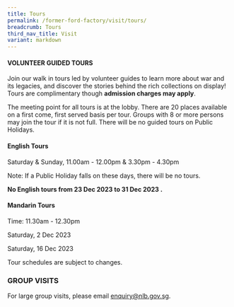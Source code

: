 ```yaml
---
title: Tours
permalink: /former-ford-factory/visit/tours/
breadcrumb: Tours
third_nav_title: Visit
variant: markdown
---
```

#### VOLUNTEER GUIDED TOURS

Join our walk in tours led by volunteer guides to learn more about war and its legacies, and discover the stories behind the rich collections on display!  Tours are complimentary though **admission charges may apply**.

The meeting point for all tours is at the lobby.  There are 20 places available on a first come, first served basis per tour.  Groups with 8 or more persons may join the tour if it is not full.  There will be no guided tours on Public Holidays.  

#### **English Tours**
Saturday & Sunday, 11.00am - 12.00pm 
& 3.30pm - 4.30pm

Note: If a Public Holiday falls on these days,
there will be no tours.

**No English tours from 23 Dec 2023 to 31 Dec 2023
.**

#### **Mandarin Tours**
Time: 11.30am - 12.30pm


Saturday, 2 Dec 2023

Saturday, 16 Dec 2023

Tour schedules are subject to changes.

### GROUP VISITS

For large group visits, please email enquiry@nlb.gov.sg.
